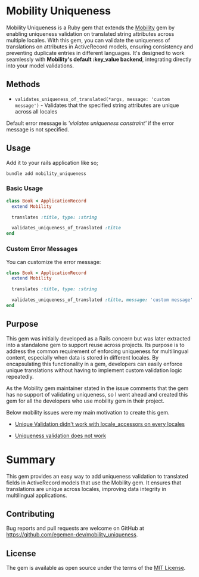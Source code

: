 # Mobility Uniqueness

Mobility Uniqueness is a Ruby gem that extends the [Mobility](https://github.com/shioyama/mobility) gem by enabling uniqueness validation on translated string attributes across multiple locales. With this gem, you can validate the uniqueness of translations on attributes in ActiveRecord models, ensuring consistency and preventing duplicate entries in different languages. It's designed to work seamlessly with **Mobility's default :key_value backend**, integrating directly into your model validations.

## Methods
* `validates_uniqueness_of_translated(*args, message: 'custom message')` - Validates that the specified string attributes are unique across all locales

Default error message is _'violates uniqueness constraint'_ if the error message is not specified.

## Usage

Add it to your rails application like so;

```
bundle add mobility_uniqueness
```

### Basic Usage

```rb
class Book < ApplicationRecord
  extend Mobility

  translates :title, type: :string

  validates_uniqueness_of_translated :title
end
```

### Custom Error Messages

You can customize the error message:
```rb
class Book < ApplicationRecord
  extend Mobility

  translates :title, type: :string

  validates_uniqueness_of_translated :title, message: 'custom message'
end
```

## Purpose
This gem was initially developed as a Rails concern but was later extracted into a standalone gem to support reuse across projects. Its purpose is to address the common requirement of enforcing uniqueness for multilingual content, especially when data is stored in different locales. By encapsulating this functionality in a gem, developers can easily enforce unique translations without having to implement custom validation logic repeatedly.

As the Mobility gem maintainer stated in the issue comments that the gem has no support of validating uniqueness, so I went ahead and created this gem for all the developers who use mobility gem in their project.

Below mobility issues were my main motivation to create this gem.

* [Unique Validation didn't work with locale_accessors on every locales](https://github.com/shioyama/mobility/issues/603)

* [Uniqueness validation does not work](https://github.com/shioyama/mobility/issues/20)

# Summary

This gem provides an easy way to add uniqueness validation to translated fields in ActiveRecord models that use the Mobility gem. It ensures that translations are unique across locales, improving data integrity in multilingual applications.

## Contributing

Bug reports and pull requests are welcome on GitHub at https://github.com/egemen-dev/mobility_uniqueness.

## License

The gem is available as open source under the terms of the [MIT License](https://opensource.org/licenses/MIT).
